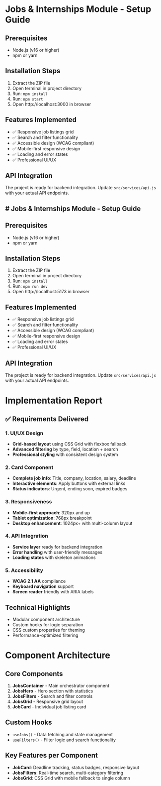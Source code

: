 # Jobs & Internships Module - Setup Guide

## Prerequisites
- Node.js (v16 or higher)
- npm or yarn

## Installation Steps
1. Extract the ZIP file
2. Open terminal in project directory
3. Run: `npm install`
4. Run: `npm start`
5. Open http://localhost:3000 in browser

## Features Implemented
- ✅ Responsive job listings grid
- ✅ Search and filter functionality
- ✅ Accessible design (WCAG compliant)
- ✅ Mobile-first responsive design
- ✅ Loading and error states
- ✅ Professional UI/UX

## API Integration
The project is ready for backend integration. Update `src/services/api.js` with your actual API endpoints.
## # Jobs & Internships Module - Setup Guide

## Prerequisites
- Node.js (v16 or higher)
- npm or yarn

## Installation Steps
1. Extract the ZIP file
2. Open terminal in project directory
3. Run: `npm install`
4. Run: `npm run dev`
5. Open http://localhost:5173 in browser

## Features Implemented
- ✅ Responsive job listings grid
- ✅ Search and filter functionality
- ✅ Accessible design (WCAG compliant)
- ✅ Mobile-first responsive design
- ✅ Loading and error states
- ✅ Professional UI/UX

## API Integration
The project is ready for backend integration. Update `src/services/api.js` with your actual API endpoints.
# Implementation Report

## ✅ Requirements Delivered

### 1. UI/UX Design
- **Grid-based layout** using CSS Grid with flexbox fallback
- **Advanced filtering** by type, field, location + search
- **Professional styling** with consistent design system

### 2. Card Component
- **Complete job info**: Title, company, location, salary, deadline
- **Interactive elements**: Apply buttons with external links
- **Status indicators**: Urgent, ending soon, expired badges

### 3. Responsiveness
- **Mobile-first approach**: 320px and up
- **Tablet optimization**: 768px breakpoint
- **Desktop enhancement**: 1024px+ with multi-column layout

### 4. API Integration
- **Service layer** ready for backend integration
- **Error handling** with user-friendly messages
- **Loading states** with skeleton animations

### 5. Accessibility
- **WCAG 2.1 AA** compliance
- **Keyboard navigation** support
- **Screen reader** friendly with ARIA labels

## Technical Highlights
- Modular component architecture
- Custom hooks for logic separation
- CSS custom properties for theming
- Performance-optimized filtering

# Component Architecture

## Core Components
1. **JobsContainer** - Main orchestrator component
2. **JobsHero** - Hero section with statistics
3. **JobsFilters** - Search and filter controls
4. **JobsGrid** - Responsive grid layout
5. **JobCard** - Individual job listing card

## Custom Hooks
- `useJobs()` - Data fetching and state management
- `useFilters()` - Filter logic and search functionality

## Key Features per Component
- **JobCard**: Deadline tracking, status badges, responsive layout
- **JobsFilters**: Real-time search, multi-category filtering
- **JobsGrid**: CSS Grid with mobile fallback to single column